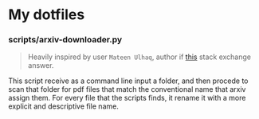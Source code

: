 # My dotfiles

### scripts/arxiv-downloader.py

> Heavily inspired by user `Mateen Ulhaq`, author if [this](https://academia.stackexchange.com/a/151173) stack exchange answer.

This script receive as a command line input a folder, and then procede to scan that folder for pdf files that match the conventional name that arxiv assign them. For every file that the scripts finds, it rename it with a more explicit and descriptive file name.

